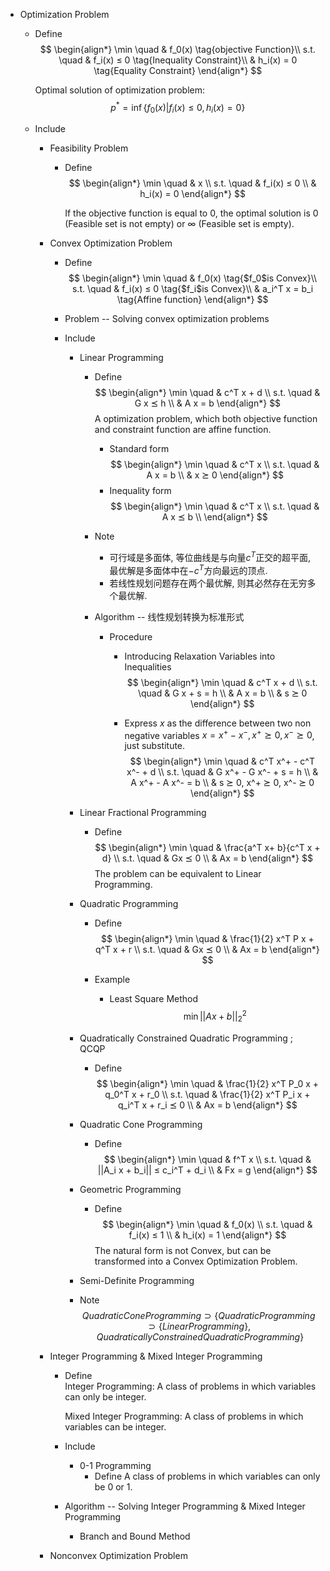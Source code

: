 * Optimization Problem
  - Define
    $$
    \begin{align*}
      \min \quad & f_0(x)  \tag{objective Function}\\
      s.t. \quad & f_i(x) ≤ 0  \tag{Inequality Constraint}\\
            & h_i(x) = 0  \tag{Equality Constraint}
    \end{align*}
    $$

    Optimal solution of optimization problem: 
    $$p^*= \inf \{f_{0}(x) | f_i(x) ≤ 0, h_i(x) = 0 \}$$

  - Include
    * Feasibility Problem
      - Define
        $$
        \begin{align*}
          \min \quad & x  \\
          s.t. \quad & f_i(x) ≤ 0  \\
                & h_i(x) = 0
        \end{align*}
        $$

        If the objective function is equal to 0, the optimal solution is 0 (Feasible set is not empty) or $\infty$ (Feasible set is empty).

    * Convex Optimization Problem
      - Define
        $$
        \begin{align*}
          \min \quad & f_0(x) \tag{$f_0$is Convex}\\ 
          s.t. \quad & f_i(x) ≤ 0 \tag{$f_i$is Convex}\\ 
            & a_i^T x = b_i  \tag{Affine function} 
        \end{align*}
        $$

      - Problem -- Solving convex optimization problems

      - Include
        * Linear Programming
          - Define
            $$
            \begin{align*}
              \min \quad & c^T x + d  \\
              s.t. \quad & G x ⪯ h  \\
                & A x = b
            \end{align*}
            $$
            A optimization problem, which both objective function and constraint function are affine function.
            
            - Standard form
              $$
              \begin{align*}
                \min \quad & c^T x  \\
                s.t. \quad & A x = b  \\
                  & x ⪰ 0
              \end{align*}
              $$
            - Inequality form
              $$
              \begin{align*}
                \min \quad & c^T x  \\
                s.t. \quad & A x ⪯ b  \\
              \end{align*}
              $$

          - Note
            - 可行域是多面体, 等位曲线是与向量$c^T$正交的超平面, 最优解是多面体中在$-c^T$方向最远的顶点.
            - 若线性规划问题存在两个最优解, 则其必然存在无穷多个最优解. 
          
          - Algorithm -- 线性规划转换为标准形式
            - Procedure
              - Introducing Relaxation Variables into Inequalities
                $$
                \begin{align*}
                  \min \quad & c^T x + d  \\
                  s.t. \quad & G x + s = h  \\
                    & A x = b  \\
                    & s ⪰ 0
                \end{align*}
                $$

              - Express $x$ as the difference between two non negative variables $x = x^+ - x^-, x^+ ⪰ 0, x^- ⪰ 0$, just substitute.
                $$
                \begin{align*}
                  \min \quad & c^T x^+ - c^T x^- + d  \\
                  s.t. \quad & G x^+ - G x^- + s = h  \\
                    & A x^+ - A x^- = b  \\
                    & s ⪰ 0, x^+ ⪰ 0, x^- ⪰ 0
                \end{align*}
                $$

        * Linear Fractional Programming
          - Define
            $$
            \begin{align*}
              \min \quad & \frac{a^T x+ b}{c^T x + d}  \\
              s.t. \quad & Gx ⪯ 0  \\
                & Ax = b
            \end{align*}
            $$
            The problem can be equivalent to Linear Programming.

        * Quadratic Programming
          - Define
            $$
            \begin{align*}
              \min \quad & \frac{1}{2} x^T P x + q^T x + r  \\
              s.t. \quad & Gx ⪯ 0  \\
                & Ax = b
            \end{align*}
            $$

          - Example
            - Least Square Method
              $$\min ||Ax + b||_2^2$$

        * Quadratically Constrained Quadratic Programming ; QCQP
          - Define
            $$
            \begin{align*}
              \min \quad & \frac{1}{2} x^T P_0 x + q_0^T x + r_0  \\
              s.t. \quad & \frac{1}{2} x^T P_i x + q_i^T x + r_i ⪯ 0  \\
                & Ax = b
            \end{align*}
            $$

        * Quadratic Cone Programming
          - Define
            $$
            \begin{align*}
              \min \quad & f^T x  \\
              s.t. \quad & ||A_i x + b_i|| ≤ c_i^T + d_i  \\
                & Fx = g
            \end{align*}
            $$

        * Geometric Programming
          - Define
            $$
            \begin{align*}
              \min \quad & f_0(x)  \\
              s.t. \quad & f_i(x) ≤ 1  \\
                & h_i(x) = 1
            \end{align*}
            $$
            The natural form is not Convex, but can be transformed into a Convex Optimization Problem.
            
        * Semi-Definite Programming

        - Note
          $$Quadratic Cone Programming \supset \{Quadratic Programming \supset \{ Linear Programming \} , Quadratically Constrained Quadratic Programming\}$$
            
    * Integer Programming & Mixed Integer Programming
      - Define  
        Integer Programming: A class of problems in which variables can only be integer.

        Mixed Integer Programming: A class of problems in which variables can be integer.
            
      - Include
        * 0-1 Programming
          - Define
            A class of problems in which variables can only be 0 or 1.

      - Algorithm -- Solving Integer Programming & Mixed Integer Programming
        - Branch and Bound Method

    * Nonconvex Optimization Problem
    